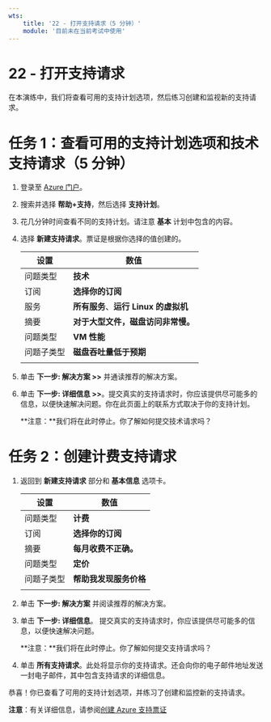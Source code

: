```yaml
---
wts:
    title: '22 - 打开支持请求（5 分钟）'
    module: '目前未在当前考试中使用'
---
```

# 22 - 打开支持请求

在本演练中，我们将查看可用的支持计划选项，然后练习创建和监视新的支持请求。

# 任务 1：查看可用的支持计划选项和技术支持请求（5 分钟）

1. 登录至 [Azure 门户](https://portal.azure.com)。

2. 搜索并选择 **帮助+支持**，然后选择 **支持计划**。

3. 花几分钟时间查看不同的支持计划。请注意 **基本** 计划中包含的内容。 

4. 选择 **新建支持请求**。票证是根据你选择的值创建的。 

    | 设置 | 数值|
    |----|--------|
    | 问题类型| **技术** |
    | 订阅 | **选择你的订阅** |
    | 服务 | **所有服务**、**运行 Linux 的虚拟机** |
    | 摘要 | **对于大型文件，磁盘访问非常慢。** |
    | 问题类型 | **VM 性能** |
    | 问题子类型 | **磁盘吞吐量低于预期** |  
    | | |

5. 单击 **下一步: 解决方案 >>** 并通读推荐的解决方案。

6. 单击 **下一步: 详细信息 >>**。提交真实的支持请求时，你应该提供尽可能多的信息，以便快速解决问题。你在此页面上的联系方式取决于你的支持计划。 

    **注意：**我们将在此时停止。你了解如何提交技术请求吗？

# 任务 2：创建计费支持请求

1. 返回到 **新建支持请求** 部分和 **基本信息** 选项卡。 

    | 设置 | 数值|
    |----|--------|
    | 问题类型| **计费** |
    | 订阅 | **选择你的订阅** |
    | 摘要 | **每月收费不正确。** |
    | 问题类型 | **定价** |
    | 问题子类型 | **帮助我发现服务价格** |    
    | | |

2. 单击 **下一步: 解决方案** 并阅读推荐的解决方案。

3. 单击 **下一步: 详细信息**。  提交真实的支持请求时，你应该提供尽可能多的信息，以便快速解决问题。 

    **注意：**我们将在此时停止。你了解如何提交支持请求吗？

4. 单击 **所有支持请求**。此处将显示你的支持请求。还会向你的电子邮件地址发送一封电子邮件，其中包含支持请求的详细信息。

恭喜！你已查看了可用的支持计划选项，并练习了创建和监控新的支持请求。

**注意**：有关详细信息，请参阅[创建 Azure 支持票证](https://azure.microsoft.com/zh-cn/support/create-ticket)
